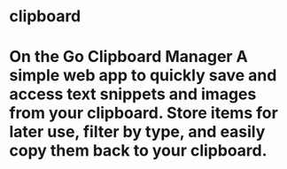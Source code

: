 # clipboard
# On the Go Clipboard Manager  A simple web app to quickly save and access text snippets and images from your clipboard.  Store items for later use, filter by type, and easily copy them back to your clipboard.

